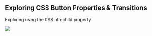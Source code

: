 ## Exploring CSS Button Properties & Transitions

Exploring using the CSS nth-child property

![](http://i.imgur.com/NmINLWU.gif)